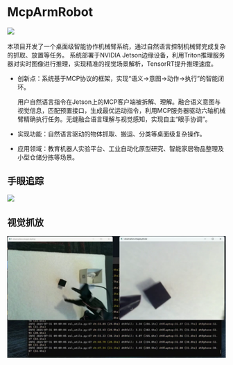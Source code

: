# McpArmRobot

![](./images/banner.jpg)

本项目开发了一个桌面级智能协作机械臂系统，通过自然语言控制机械臂完成复杂的抓取、放置等任务。
系统部署于NVIDIA Jetson边缘设备，利用Triton推理服务器对实时图像进行推理，实现精准的视觉场景解析，TensorRT提升推理速度。

- 创新点：系统基于MCP协议的框架，实现“语义->意图->动作->执行”的智能闭环。

  用户自然语言指令在Jetson上的MCP客户端被拆解、理解。融合语义意图与视觉信息，匹配预置接口，生成最优运动指令，利用MCP服务器驱动六轴机械臂精确执行任务。无缝融合语言理解与视觉感知，实现自主“眼手协调”。

- 实现功能：自然语言驱动的物体抓取、搬运、分类等桌面级复杂操作。

- 应用领域：教育机器人实验平台、工业自动化原型研究、智能家居物品整理及小型仓储分拣等场景。

## 手眼追踪

![](./images/tracking.png)

## 视觉抓放

![](./images/grab.png)
